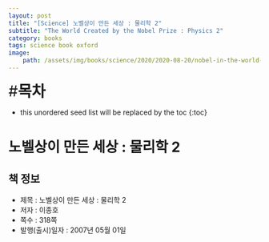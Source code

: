```yaml
---
layout: post
title: "[Science] 노벨상이 만든 세상 : 물리학 2"
subtitle: "The World Created by the Nobel Prize : Physics 2"
category: books
tags: science book oxford
image:
    path: /assets/img/books/science/2020/2020-08-20/nobel-in-the-world-2.png
---
```


<span style="font-size:30px;">\#**목차**</span>
* this unordered seed list will be replaced by the toc
{:toc}

# 노벨상이 만든 세상 : 물리학 2

## 책 정보
- 제목 : 노벨상이 만든 세상 : 물리학 2
- 저자 : 이종호
- 쪽수 : 318쪽
- 발행(출시)일자 : 2007년 05월 01일 